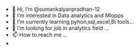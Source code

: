 - 👋 Hi, I’m @sumankalyanpradhan-12
- 👀 I’m interested in Data analytics and Mlopps
- 🌱 I’m currently learning pyhon,sql,excel,Bi tools...
- 💞️ I’m looking for job in analytics field ...
- 📫 How to reach me ...
- 

<!---
sumankalyanpradhan-12/sumankalyanpradhan-12 is a ✨ special ✨ repository because its `README.md` (this file) appears on your GitHub profile.
You can click the Preview link to take a look at your changes.
--->
